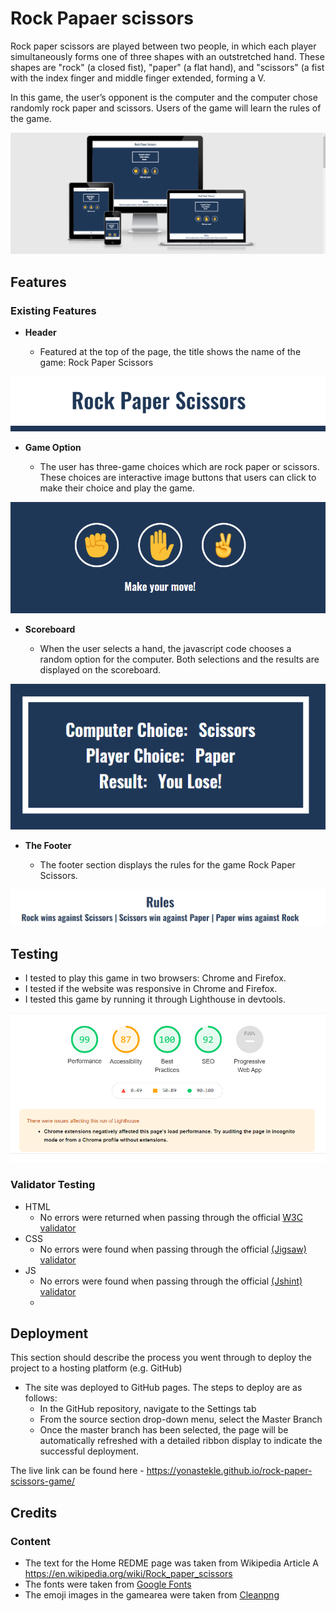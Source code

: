 # Rock Papaer scissors

Rock paper scissors are played between two people, in which each player simultaneously forms one of three shapes with an outstretched hand. These shapes are "rock" (a closed fist), "paper" (a flat hand), and "scissors" (a fist with the index finger and middle finger extended, forming a V.

In this game, the user’s opponent is the computer and the computer chose randomly rock paper and scissors. Users of the game will learn the rules of the game. 

![Responsice Mockup](assets/img/iamresponsive.PNG)

## Features

### Existing Features

- __Header__

  - Featured at the top of the page, the title shows the name of the game: Rock Paper Scissors 

![Title](assets/img/title.PNG)

- __Game Option__

  - The user has three-game choices which are rock paper or scissors. These choices are interactive image buttons that users can click to make their choice and play the game.  
  

![Game Choice](assets/img/makechoice.PNG)

- __Scoreboard__

  - When the user selects a hand, the javascript code chooses a random option for the computer. Both selections and the results are displayed on the scoreboard.

![Scoreboard](assets/img/scoreboard.PNG)

- __The Footer__

  - The footer section displays the rules for the game Rock Paper Scissors.

![Footer](assets/img/footer.PNG)

## Testing 


- I tested to play this game in two browsers: Chrome and Firefox.
- I tested if the website was responsive in Chrome and Firefox.
- I tested this game by running it through Lighthouse in devtools.

![Testing](assets/img/Lighthouse.PNG)


### Validator Testing 

- HTML
  - No errors were returned when passing through the official [W3C validator](https://validator.w3.org/nu/#textarea)
- CSS
  - No errors were found when passing through the official [(Jigsaw) validator](https://jigsaw.w3.org/css-validator/validator)
- JS 
  - No errors were found when passing through the official [(Jshint) validator](https://jshint.com/)
  -  

## Deployment

This section should describe the process you went through to deploy the project to a hosting platform (e.g. GitHub) 

- The site was deployed to GitHub pages. The steps to deploy are as follows: 
  - In the GitHub repository, navigate to the Settings tab 
  - From the source section drop-down menu, select the Master Branch
  - Once the master branch has been selected, the page will be automatically refreshed with a detailed ribbon display to indicate the successful deployment. 

The live link can be found here -  https://yonastekle.github.io/rock-paper-scissors-game/


## Credits 

### Content 

- The text for the Home REDME page was taken from Wikipedia Article A https://en.wikipedia.org/wiki/Rock_paper_scissors
- The fonts were taken from [Google Fonts](https://fonts.google.com/)
- The emoji images in the gamearea were taken from [Cleanpng](https://www.cleanpng.com/png-cut-resistant-gloves-emoji-test-apk-hand-hand-emoj-883837/download-png.html)


